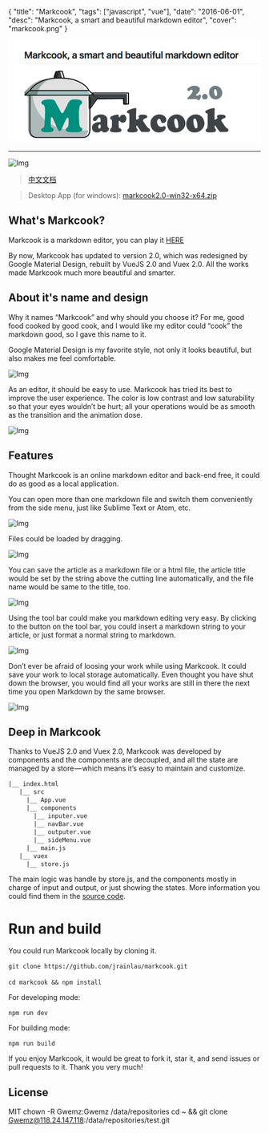 {
  "title": "Markcook",
  "tags": ["javascript", "vue"],
  "date": "2016-06-01",
  "desc": "Markcook, a smart and beautiful markdown editor",
  "cover": "markcook.png"
}

![xxx](./imgs/markcook.png)

---
![Img](https://github.com/jrainlau/markcook/blob/2.0/Illustration/logo.png)

> [中文文档](https://segmentfault.com/a/1190000007062371?_ea=1225335)

> Desktop App (for windows): [markcook2.0-win32-x64.zip](https://coding.net/s/2138109d-89e4-4791-ac02-eeb2d4294b3e)

## What's Markcook?
Markcook is a markdown editor, you can play it [HERE](http://jrainlau.github.io/markcook/)

By now, Markcook has updated to version 2.0, which was redesigned by Google Material Design, rebuilt by VueJS 2.0 and Vuex 2.0. All the works made Markcook much more beautiful and smarter.

## About it's name and design
Why it names “Markcook” and why should you choose it? For me, good food cooked by good cook, and I would like my editor could “cook” the markdown good, so I gave this name to it.

Google Material Design is my favorite style, not only it looks beautiful, but also makes me feel comfortable.

![Img](https://github.com/jrainlau/markcook/blob/2.0/Illustration/1.gif)

As an editor, it should be easy to use. Markcook has tried its best to improve the user experience. The color is low contrast and low saturability so that your eyes wouldn’t be hurt; all your operations would be as smooth as the transition and the animation dose.

![Img](https://github.com/jrainlau/markcook/blob/2.0/Illustration/2.gif)

## Features
Thought Markcook is an online markdown editor and back-end free, it could do as good as a local application.

You can open more than one markdown file and switch them conveniently from the side menu, just like Sublime Text or Atom, etc.

![Img](https://github.com/jrainlau/markcook/blob/2.0/Illustration/3.gif)

Files could be loaded by dragging.

![Img](https://github.com/jrainlau/markcook/blob/2.0/Illustration/4.gif)

You can save the article as a markdown file or a html file, the article title would be set by the string above the cutting line automatically, and the file name would be same to the title, too.

![Img](https://github.com/jrainlau/markcook/blob/2.0/Illustration/5.gif)

Using the tool bar could make you markdown editing very easy. By clicking to the button on the tool bar, you could insert a markdown string to your article, or just format a normal string to markdown.

![Img](https://github.com/jrainlau/markcook/blob/2.0/Illustration/6.gif)

Don’t ever be afraid of loosing your work while using Markcook. It could save your work to local storage automatically. Even thought you have shut down the browser, you would find all your works are still in there the next time you open Markdown by the same browser.

![Img](https://github.com/jrainlau/markcook/blob/2.0/Illustration/7.gif)

## Deep in Markcook
Thanks to VueJS 2.0 and Vuex 2.0, Markcook was developed by components and the components are decoupled, and all the state are managed by a store — which means it’s easy to maintain and customize.
```
|__ index.html
   |__ src
     |__ App.vue
     |__ components
       |__ inputer.vue
       |__ navBar.vue
       |__ outputer.vue
       |__ sideMenu.vue
     |__ main.js
   |__ vuex
     |__ store.js
```
The main logic was handle by store.js, and the components mostly in charge of input and output, or just showing the states. More information you could find them in the [source code](https://github.com/jrainlau/markcook/blob/2.0/vuex/store.js).

# Run and build
You could run Markcook locally by cloning it.
```
git clone https://github.com/jrainlau/markcook.git

cd markcook && npm install
```

For developing mode:
```
npm run dev
```
For building mode:

```
npm run build
```

If you enjoy Markcook, it would be great to fork it, star it, and send issues or pull requests to it.
Thank you very much!

## License
MIT
chown -R Gwemz:Gwemz /data/repositories
cd ~ && git clone Gwemz@118.24.147.118:/data/repositories/test.git
